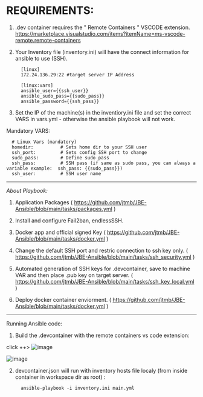 # REQUIREMENTS:

1. .dev container requires the " Remote Containers " VSCODE extension. https://marketplace.visualstudio.com/items?itemName=ms-vscode-remote.remote-containers


2. Your Inventory file (inventory.ini) will have the connect information for ansible to use (SSH). 

         [linux]
         172.24.136.29:22 #target server IP Address

         [linux:vars]
         ansible_user={{ssh_user}} 
         ansible_sudo_pass={{sudo_pass}} 
         ansible_password={{ssh_pass}}


3. Set the IP of the machine(s) in the inventiory.ini file and set the correct VARS in vars.yml - otherwise the ansible playbook will not work.

Mandatory VARS:

      # Linux Vars (mandatory)
      homedir:          # Sets home dir to your SSH user
      ssh_port:         # Sets config SSH port to change
      sudo_pass:        # Define sudo pass 
      ssh_pass:         # SSH pass (if same as sudo pass, you can always a variable example:  ssh_pass: {{sudo_pass}})
      ssh_user:         # SSH user name

-------------------------------

*About Playbook:*

1. Application Packages ( https://github.com/jtmb/JBE-Ansible/blob/main/tasks/packages.yml )

2. Install and configure Fail2ban, endlessSSH.

3. Docker app and official signed Key ( https://github.com/jtmb/JBE-Ansible/blob/main/tasks/docker.yml )

4. Change the default SSH port and restric connection to ssh key only. ( https://github.com/jtmb/JBE-Ansible/blob/main/tasks/ssh_security.yml )

5. Automated generation of SSH keys for .devcontainer, save to machine VAR and then place .pub key on target server.  ( https://github.com/jtmb/JBE-Ansible/blob/main/tasks/ssh_key_local.yml )

6. Deploy docker container enviorment. ( https://github.com/jtmb/JBE-Ansible/blob/main/tasks/docker.yml )

-------------------------------

Running Ansible code:

1. Build the .devcontainer with the remote containers vs code extension:

click ++> ![image](https://user-images.githubusercontent.com/86915618/165235835-12df7cb0-1a97-4c60-b5e3-4db6182efcdb.png)

![image](https://user-images.githubusercontent.com/86915618/165246233-2b5e646f-972e-4ddc-8069-d023ca5a8a48.png)


2. devcontainer.json will run with inventory hosts file localy (from  inside container in workspace dir as root) :

         ansible-playbook -i inventory.ini main.yml
